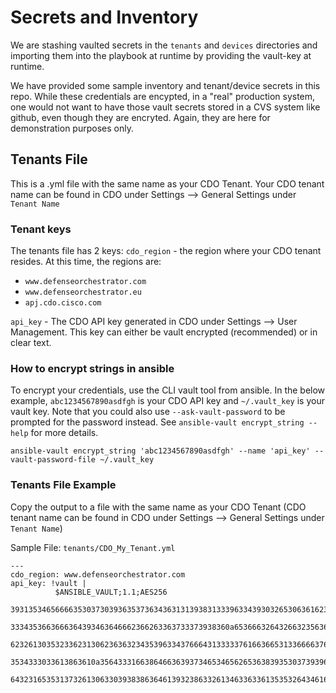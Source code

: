 # Secrets and Inventory
We are stashing vaulted secrets in the `tenants` and `devices` directories and importing them into the playbook at runtime by providing the vault-key at runtime. 

We have provided some sample inventory and tenant/device secrets in this repo. While these credentials are encypted, in a "real" production system, one would not want to have those vault secrets stored in a CVS system like github, even though they are encryted. Again, they are here for demonstration purposes only.

## Tenants File
This is a .yml file with the same name as your CDO Tenant. Your CDO tenant name can be found in CDO under Settings --> General Settings under `Tenant Name`

### Tenant keys
The tenants file has 2 keys: 
`cdo_region` - the region where your CDO tenant resides. At this time, the regions are:
- `www.defenseorchestrator.com`
- `www.defenseorchestrator.eu`
- `apj.cdo.cisco.com`

`api_key` - The CDO API key generated in CDO under Settings --> User Management. This key can either be vault encrypted (recommended) or in clear text.

### How to encrypt strings in ansible
To encrypt your credentials, use the CLI vault tool from ansible. In the below example, `abc1234567890asdfgh` is your CDO API key and `~/.vault_key` is your vault key. Note that you could also use `--ask-vault-password` to be prompted for the password instead. See `ansible-vault encrypt_string --help` for more details.
```
ansible-vault encrypt_string 'abc1234567890asdfgh' --name 'api_key' --vault-password-file ~/.vault_key
```

### Tenants File Example
Copy the output to a file with the same name as your CDO Tenant (CDO tenant name can be found in CDO under Settings --> General Settings under `Tenant Name`)

Sample File:
`tenants/CDO_My_Tenant.yml`
```
---
cdo_region: www.defenseorchestrator.com
api_key: !vault |
          $ANSIBLE_VAULT;1.1;AES256
          39313534656666353037303936353736343631313938313339633439303265306361623936366561
          3334353663666364393463646662366263363733373938360a653666326432663235636437613363
          62326130353233623130623636323435396334376664313333376166366531336666376631616365
          3534333033613863610a356433316638646636393734653465626536383935303739396139346435
          64323165353137326130633039383863646139323863326134633633613535326434616439633362
